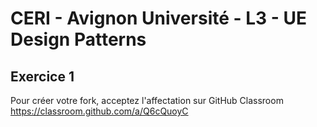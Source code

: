 # CERI - Avignon Université - L3 - UE Design Patterns

## Exercice 1


Pour créer votre fork, acceptez l'affectation sur GitHub Classroom https://classroom.github.com/a/Q6cQuoyC
